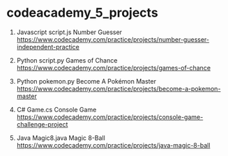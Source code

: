 # codeacademy_5_projects

1) Javascript
script.js
Number Guesser
https://www.codecademy.com/practice/projects/number-guesser-independent-practice

2) Python
script.py
Games of Chance
https://www.codecademy.com/practice/projects/games-of-chance


3) Python
pokemon.py
Become A Pokémon Master
https://www.codecademy.com/practice/projects/become-a-pokemon-master


4) C#
Game.cs
Console Game
https://www.codecademy.com/practice/projects/console-game-challenge-project


5) Java
Magic8.java
Magic 8-Ball
https://www.codecademy.com/practice/projects/java-magic-8-ball


